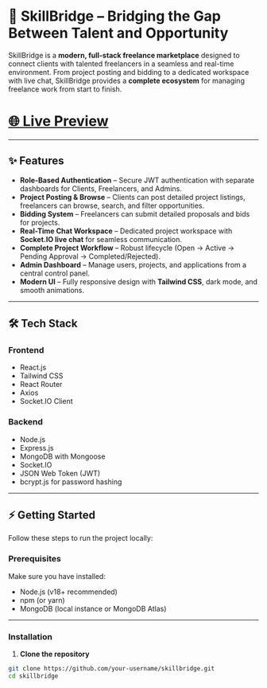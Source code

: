 # 🚀 SkillBridge – Bridging the Gap Between Talent and Opportunity  

SkillBridge is a **modern, full-stack freelance marketplace** designed to connect clients with talented freelancers in a seamless and real-time environment. From project posting and bidding to a dedicated workspace with live chat, SkillBridge provides a **complete ecosystem** for managing freelance work from start to finish.  

# [🌐 Live Preview ](https://portfolio-seven-sepia-16.vercel.app/)

---

## ✨ Features  

- **Role-Based Authentication** – Secure JWT authentication with separate dashboards for Clients, Freelancers, and Admins.  
- **Project Posting & Browse** – Clients can post detailed project listings, freelancers can browse, search, and filter opportunities.  
- **Bidding System** – Freelancers can submit detailed proposals and bids for projects.  
- **Real-Time Chat Workspace** – Dedicated project workspace with **Socket.IO live chat** for seamless communication.  
- **Complete Project Workflow** – Robust lifecycle (Open → Active → Pending Approval → Completed/Rejected).  
- **Admin Dashboard** – Manage users, projects, and applications from a central control panel.  
- **Modern UI** – Fully responsive design with **Tailwind CSS**, dark mode, and smooth animations.  

---

## 🛠️ Tech Stack  

### Frontend  
- React.js  
- Tailwind CSS  
- React Router  
- Axios  
- Socket.IO Client  

### Backend  
- Node.js  
- Express.js  
- MongoDB with Mongoose  
- Socket.IO  
- JSON Web Token (JWT)  
- bcrypt.js for password hashing  

---

## ⚡ Getting Started  

Follow these steps to run the project locally:  

### Prerequisites  
Make sure you have installed:  
- Node.js (v18+ recommended)  
- npm (or yarn)  
- MongoDB (local instance or MongoDB Atlas)  

---

### Installation  

1. **Clone the repository**  
```bash
git clone https://github.com/your-username/skillbridge.git
cd skillbridge
